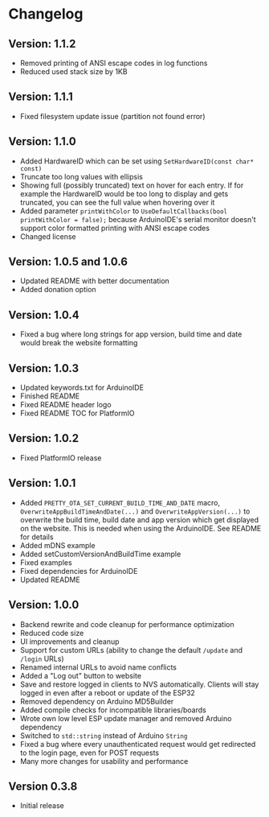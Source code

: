 # Changelog

## Version: 1.1.2

- Removed printing of ANSI escape codes in log functions
- Reduced used stack size by 1KB

## Version: 1.1.1

- Fixed filesystem update issue (partition not found error)

## Version: 1.1.0

- Added HardwareID which can be set using `SetHardwareID(const char* const)`
- Truncate too long values with ellipsis
- Showing full (possibly truncated) text on hover for each entry. If for example the HardwareID would be too long to display and gets truncated, you can see the full value when hovering over it
- Added parameter `printWithColor` to `UseDefaultCallbacks(bool printWithColor = false);` because ArduinoIDE's serial monitor doesn't support color formatted printing with ANSI escape codes
- Changed license

## Version: 1.0.5 and 1.0.6

- Updated README with better documentation
- Added donation option

## Version: 1.0.4

- Fixed a bug where long strings for app version, build time and date would break the website formatting

## Version: 1.0.3

- Updated keywords.txt for ArduinoIDE
- Finished README
- Fixed README header logo
- Fixed README TOC for PlatformIO

## Version: 1.0.2

- Fixed PlatformIO release

## Version: 1.0.1

- Added `PRETTY_OTA_SET_CURRENT_BUILD_TIME_AND_DATE` macro, `OverwriteAppBuildTimeAndDate(...)` and `OverwriteAppVersion(...)` to overwrite the build time, build date and app version which get displayed on the website. This is needed when using the ArduinoIDE. See README for details
- Added mDNS example
- Added setCustomVersionAndBuildTime example
- Fixed examples
- Fixed dependencies for ArduinoIDE
- Updated README

## Version: 1.0.0

- Backend rewrite and code cleanup for performance optimization
- Reduced code size
- UI improvements and cleanup
- Support for custom URLs (ability to change the default `/update` and `/login` URLs)
- Renamed internal URLs to avoid name conflicts
- Added a "Log out" button to website
- Save and restore logged in clients to NVS automatically. Clients will stay logged in even after a reboot or update of the ESP32
- Removed dependency on Arduino MD5Builder
- Added compile checks for incompatible libraries/boards
- Wrote own low level ESP update manager and removed Arduino dependency
- Switched to `std::string` instead of Arduino `String`
- Fixed a bug where every unauthenticated request would get redirected to the login page, even for POST requests
- Many more changes for usability and performance

## Version 0.3.8

- Initial release
